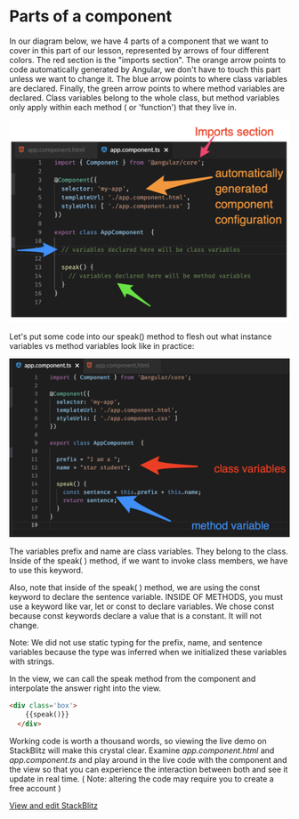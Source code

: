 # Parts of a component

In our diagram below, we have 4 parts of a component that we want to cover in this part of our lesson, represented by arrows of four different colors. The red section is the "imports section". The orange arrow points to code automatically generated by Angular, we don't have to touch this part unless we want to change it. The blue arrow points to where class variables are declared.  Finally, the green arrow points to where method variables are declared. Class variables belong to the whole class, but method variables only apply within each method ( or 'function') that they live in.
 

 ![](parts-of-component.png)

Let's put some code into our speak() method to flesh out what instance variables vs method variables look like in practice:  


![](class-vs-method-vars.png)

The variables prefix and name are class variables.  They belong to the class. 
Inside of the speak( ) method, if we want to invoke class members, we have to use this keyword. 

Also, note that inside of the speak( ) method, we are using the const keyword to declare the sentence variable.  INSIDE OF METHODS, you must use a keyword like var, let or const to declare variables. We chose const because const keywords declare a value that is a constant. It will not change. 


Note: We did not use static typing for the prefix, name, and sentence variables because the type was inferred when we initialized these variables with strings. 

In the view, we can call the speak method from the component and interpolate the answer right into the view. 

```html
<div class='box'>
    {{speak()}}
  </div>
```

Working code is worth a thousand words, so viewing the live demo on StackBlitz will make this crystal clear. Examine  *app.component.html* and *app.component.ts* and play around in the live code with the component and the view so that you can experience the interaction between both and see it update in real time. ( Note: altering the code may require you to create a free account ) 


[View and edit StackBlitz](https://stackblitz.com/edit/angular-ivy-jd5rsr?file=src%2Fapp%2Fapp.component.ts)


